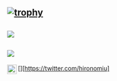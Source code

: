 [![trophy](https://github-profile-trophy.vercel.app/?username=hironomiu&theme=onedark)](https://github.com/ryo-ma/github-profile-trophy)
---
![](https://github-readme-stats.vercel.app/api?username=hironomiu&show_icons=true&theme=radical)
---
![](https://github-readme-stats.vercel.app/api/top-langs/?username=hironomiu&theme=radical)
---
[<img align="left" alt="hironomiu | Twitter" width="22px" src="https://cdn.jsdelivr.net/npm/simple-icons@v3/icons/twitter.svg" />][https://twitter.com/hironomiu]

